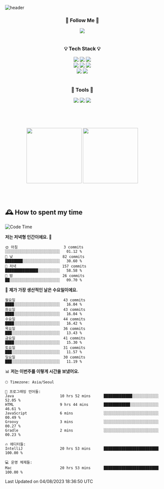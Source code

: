 ![header](https://capsule-render.vercel.app/api?type=waving&color=0:FFE29F,50:FFA99F,100:FF719A&height=300&fontAlignY=40&section=header&text=sung%20eun&fontSize=80&fontColor=FFFFFF)

<div align="center">
	<h3>🐹  Follow Me  🐹</h3>
	<a href="https://velog.io/@saeun05" target="_blank"><img src="https://img.shields.io/badge/Velog-20C997?style=flat&logo=velog&logoColor=white"/></a><br><br>
	<h3>💡  Tech Stack  💡</h3>
	<img src="https://img.shields.io/badge/Java-0078D4?style=flat"/>
	<img src="https://img.shields.io/badge/Spring-6DB33F?style=flat&logo=spring&logoColor=white"/>
	<img src="https://img.shields.io/badge/SpringBoot-6DB33F?style=flat&logo=springboot&logoColor=white"/><br>
	<img src="https://img.shields.io/badge/HTML5-E34F26?style=flat&logo=html5&logoColor=white"/>
	<img src="https://img.shields.io/badge/CSS3-1572B6?style=flat&logo=css3&logoColor=white"/>
	<img src="https://img.shields.io/badge/jQuery-0769AD?style=flat&logo=jquery&logoColor=white"/><br>
	<img src="https://img.shields.io/badge/MySQL-4479A1?style=flat&logo=mysql&logoColor=white"/>
	<img src="https://img.shields.io/badge/oracle-F80000?style=flat&logo=oracle&logoColor=white"/><br><br>
	<h3>🔦  Tools  🔦</h3>
	<img src="https://img.shields.io/badge/intelliJ IDEA-000000?style=flat&logo=intellijidea&logoColor=white"/>
	<img src="https://img.shields.io/badge/Notion-F9DC3E?style=flat&logo=notion&logoColor=white"/>
	<img src="https://img.shields.io/badge/Git-F05032?style=flat&logo=git&logoColor=white"/><br><br>
</div>

<br><br>

<div align="center">
  <img style="height:180px" src="https://github-readme-stats.vercel.app/api?username=sungeunn&show_icons=true&theme=omni&locale=kr"/>
  <img style="height:180px" src="https://github-readme-stats.vercel.app/api/top-langs/?username=sungeunn&theme=omni&layout=compact&locale=kr"/>
</div>

<br><br>

## 🕰 How to spent my time
<!--START_SECTION:waka-->
![Code Time](http://img.shields.io/badge/Code%20Time-86%20hrs%2017%20mins-blue)

**저는 저녁형 인간이에요. 🦉** 

```text
🌞 아침                     3 commits           ░░░░░░░░░░░░░░░░░░░░░░░░░   01.12 % 
🌆 낮　                     82 commits          ████████░░░░░░░░░░░░░░░░░   30.60 % 
🌃 저녁                     157 commits         ███████████████░░░░░░░░░░   58.58 % 
🌙 밤　                     26 commits          ██░░░░░░░░░░░░░░░░░░░░░░░   09.70 % 
```
📅 **제가 가장 생산적인 날은 수요일이에요.** 

```text
월요일                      43 commits          ████░░░░░░░░░░░░░░░░░░░░░   16.04 % 
화요일                      43 commits          ████░░░░░░░░░░░░░░░░░░░░░   16.04 % 
수요일                      44 commits          ████░░░░░░░░░░░░░░░░░░░░░   16.42 % 
목요일                      36 commits          ███░░░░░░░░░░░░░░░░░░░░░░   13.43 % 
금요일                      41 commits          ████░░░░░░░░░░░░░░░░░░░░░   15.30 % 
토요일                      31 commits          ███░░░░░░░░░░░░░░░░░░░░░░   11.57 % 
일요일                      30 commits          ███░░░░░░░░░░░░░░░░░░░░░░   11.19 % 
```


📊 **저는 이번주를 이렇게 시간을 보냈어요.** 

```text
🕑︎ Timezone: Asia/Seoul

💬 프로그래밍 언어들: 
Java                     10 hrs 52 mins      █████████████░░░░░░░░░░░░   52.05 % 
HTML                     9 hrs 44 mins       ████████████░░░░░░░░░░░░░   46.61 % 
JavaScript               6 mins              ░░░░░░░░░░░░░░░░░░░░░░░░░   00.49 % 
Groovy                   3 mins              ░░░░░░░░░░░░░░░░░░░░░░░░░   00.27 % 
Gradle                   2 mins              ░░░░░░░░░░░░░░░░░░░░░░░░░   00.23 % 

🔥 에디터들: 
IntelliJ                 20 hrs 53 mins      █████████████████████████   100.00 % 

💻 운영 체제들: 
Mac                      20 hrs 53 mins      █████████████████████████   100.00 % 
```


 Last Updated on 04/08/2023 18:36:50 UTC
<!--END_SECTION:waka-->
